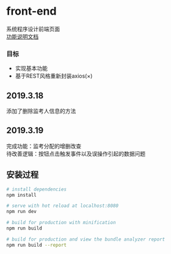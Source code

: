 # front-end
系统程序设计前端页面  
[功能说明文档](https://github.com/hsfy19091/SystemProgramingFontEnd/blob/master/%E9%A1%B9%E7%9B%AE%E8%AE%BE%E8%AE%A1.V2018.05.22.pdf)
### 目标
* 实现基本功能
* 基于REST风格重新封装axios(×)
## 2019.3.18  
添加了删除监考人信息的方法
## 2019.3.19  
完成功能：监考分配的增删改查  
待改善逻辑：按钮点击触发事件以及误操作引起的数据问题  
## 安装过程
``` bash
# install dependencies
npm install

# serve with hot reload at localhost:8080
npm run dev

# build for production with minification
npm run build

# build for production and view the bundle analyzer report
npm run build --report
